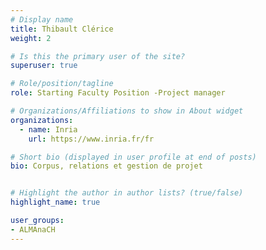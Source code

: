 ```yaml
---
# Display name
title: Thibault Clérice
weight: 2

# Is this the primary user of the site?
superuser: true

# Role/position/tagline
role: Starting Faculty Position -Project manager

# Organizations/Affiliations to show in About widget
organizations:
  - name: Inria
    url: https://www.inria.fr/fr

# Short bio (displayed in user profile at end of posts)
bio: Corpus, relations et gestion de projet


# Highlight the author in author lists? (true/false)
highlight_name: true

user_groups:
- ALMAnaCH
---
```

